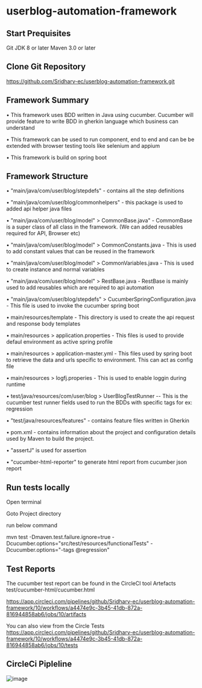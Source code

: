 # userblog-automation-framework


Start Prequisites
--------
   Git 
   JDK 8 or later 
   Maven 3.0 or later 
   

Clone Git Repository
--------

https://github.com/Sridharv-ec/userblog-automation-framework.git


Framework Summary
--------
   •	This framework uses BDD written in Java using cucumber. Cucumber will provide feature to write BDD in gherkin language which business can understand

   •	This framework can be used to run component, end to end and can be be extended with browser testing tools like selenium and appium

   •	This framework is build on spring boot


Framework Structure
--------

   •	"main/java/com/user/blog/stepdefs" - contains all the step definitions

   •	"main/java/com/user/blog/commonhelpers" - this package is used to added api helper java files

   •	"main/java/com/user/blog/model" > CommonBase.java" - CommomBase is a super class of all class in the framework. 
      (We can added reusables required for API, Browser etc)

   •	"main/java/com/user/blog/model" > CommonConstants.java - This is used to add constant values that can be reused in the framework

   •	"main/java/com/user/blog/model" > CommonVariables.java - This is used to create instance and normal variables

   •	"main/java/com/user/blog/model" > RestBase.java - RestBase is mainly used to add reusables which are required to api automation

   •	"main/java/com/user/blog/stepdefs" > CucumberSpringConfiguration.java - This file is used to invoke the cucumber spring boot

   •	main/resources/template - This directory is used to create the api request and response body templates

   •	main/resources > application.properties - This files is used to provide defaul environment as active spring profile

   •	main/resources > application-master.yml - This files used by spring boot to retrieve the data and urls specific to environment. This can act as config file

   •	main/resources > logfj.properies - This is used to enable loggin during runtime

   •	test/java/resources/com/user/blog > UserBlogTestRunner -- This is the cucumber test runner fields used to run the BDDs with specific tags for ex: regression

   •	"test/java/resources/features" - contains feature files written in Gherkin

   •	pom.xml - contains information about the project and configuration details used by Maven to build the project.

   •	"assertJ" is used for assertion

   •	"cucumber-html-reporter" to generate html report from cucumber json report


Run tests locally
--------
   Open terminal
   
   Goto Project directory
   
   run below command
   
   mvn test -Dmaven.test.failure.ignore=true -Dcucumber.options="src/test/resources/functionalTests" -Dcucumber.options="-tags @regression"

Test Reports
--------

The cucumber test report can be found in the CircleCI tool Artefacts
test/cucumber-html/cucumber.html

https://app.circleci.com/pipelines/github/Sridharv-ec/userblog-automation-framework/10/workflows/a4474e9c-3b45-41db-872a-816944858ab6/jobs/10/artifacts

You can also view from the Circle Tests 
https://app.circleci.com/pipelines/github/Sridharv-ec/userblog-automation-framework/10/workflows/a4474e9c-3b45-41db-872a-816944858ab6/jobs/10/tests

CircleCi Pipleline
--------
![image](https://user-images.githubusercontent.com/35633304/114858180-07dc1b80-9de1-11eb-9354-479273371907.png)

